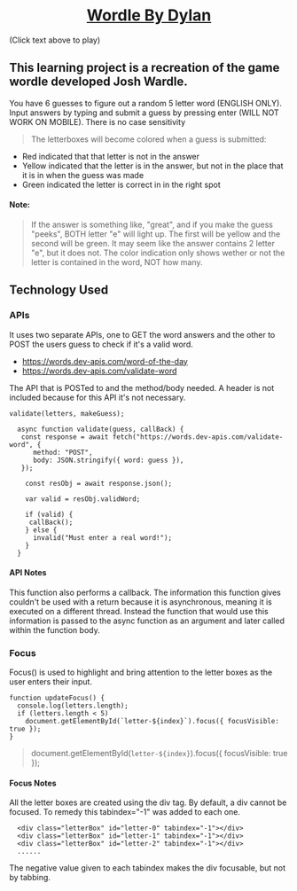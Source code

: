 <h1 align="center"><a href="https://flad115.github.io/Wordle/">Wordle By Dylan</a></h1>

(Click text above to play)

## This learning project is a recreation of the game wordle developed Josh Wardle.

You have 6 guesses to figure out a random 5 letter word (ENGLISH ONLY). Input answers by typing and submit a guess by pressing enter (WILL NOT WORK ON MOBILE). There is no case sensitivity

> The letterboxes will become colored when a guess is submitted:

- Red indicated that that letter is not in the answer
- Yellow indicated that the letter is in the answer, but not in the place that it is in when the guess was made
- Green indicated the letter is correct in in the right spot

#### Note:

> If the answer is something like, "great", and if you make the guess "peeks", BOTH letter "e" will light up. The first will be yellow and the second will be green. It may seem like the answer contains 2 letter "e", but it does not. The color indication only shows wether or not the letter is contained in the word, NOT how many.

## Technology Used

### APIs

It uses two separate APIs, one to GET the word answers and the other to POST the users guess to check if it's a valid word.

- https://words.dev-apis.com/word-of-the-day
- https://words.dev-apis.com/validate-word

The API that is POSTed to and the method/body needed. A header is not included because for this API it's not necessary.

```
validate(letters, makeGuess);

  async function validate(guess, callBack) {
   const response = await fetch("https://words.dev-apis.com/validate-word", {
      method: "POST",
      body: JSON.stringify({ word: guess }),
   });

    const resObj = await response.json();

    var valid = resObj.validWord;

    if (valid) {
     callBack();
    } else {
      invalid("Must enter a real word!");
    }
  }
```

#### API Notes

This function also performs a callback. The information this function gives couldn't be used with a return because it is asynchronous, meaning it is executed on a different thread. Instead the function that would use this information is passed to the async function as an argument and later called within the function body.

### Focus

Focus() is used to highlight and bring attention to the letter boxes as the user enters their input.

```
function updateFocus() {
  console.log(letters.length);
  if (letters.length < 5)
    document.getElementById(`letter-${index}`).focus({ focusVisible: true });
}
```

> document.getElementById(`letter-${index}`).focus({ focusVisible: true });

#### Focus Notes

All the letter boxes are created using the div tag. By default, a div cannot be focused. To remedy this tabindex="-1" was added to each one.

```
  <div class="letterBox" id="letter-0" tabindex="-1"></div>
  <div class="letterBox" id="letter-1" tabindex="-1"></div>
  <div class="letterBox" id="letter-2" tabindex="-1"></div>
  ......
```

The negative value given to each tabindex makes the div focusable, but not by tabbing.
